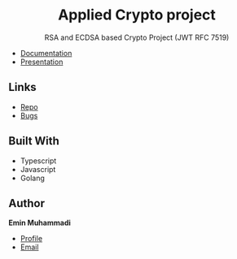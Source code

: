 <h1 align="center">Applied Crypto project</h1>

<p align="center">RSA and ECDSA based Crypto Project (JWT RFC 7519)</p>

- [Documentation](docs/paper.pdf)
- [Presentation](docs/presentation.pdf)

## Links

- [Repo](https://github.com/eminmuhammadi/applied-crypto-project "Applied Crypto Project Repo")
- [Bugs](https://github.com/eminmuhammadi/applied-crypto-project/issues "Issues Page")

## Built With

- Typescript
- Javascript
- Golang

## Author

**Emin Muhammadi**

- [Profile](https://github.com/eminmuhammadi "Emin Muhammadi")
- [Email](mailto:muemin.info@gmail.com?subject=Hi "Hi!")